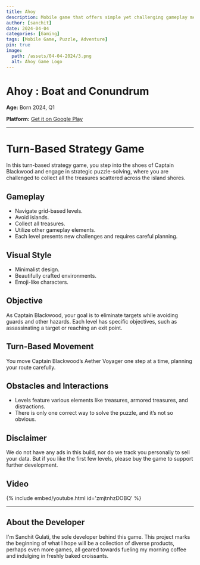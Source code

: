 ```yaml
---
title: Ahoy
description: Mobile game that offers simple yet challenging gameplay mechanics, vibrant visuals, and a charming aesthetic that appeals to players of all ages.
author: [sanchit]
date: 2024-04-04
categories: [Gaming]
tags: [Mobile Game, Puzzle, Adventure]
pin: true
image:
  path: /assets/04-04-2024/3.png
  alt: Ahoy Game Logo
---
```


# Ahoy : Boat and Conundrum

**Age:** Born 2024, Q1 


**Platform:** [Get it on Google Play](https://play.google.com/store/apps/details?id=in.caffeinism.ahoy)

---
# Turn-Based Strategy Game

In this turn-based strategy game, you step into the shoes of Captain Blackwood and engage in strategic puzzle-solving, where you are challenged to collect all the treasures scattered across the island shores.

## Gameplay

- Navigate grid-based levels.
- Avoid islands.
- Collect all treasures.
- Utilize other gameplay elements.
- Each level presents new challenges and requires careful planning.

## Visual Style

- Minimalist design.
- Beautifully crafted environments.
- Emoji-like characters.

## Objective

As Captain Blackwood, your goal is to eliminate targets while avoiding guards and other hazards.
Each level has specific objectives, such as assassinating a target or reaching an exit point.

## Turn-Based Movement

You move Captain Blackwood’s Aether Voyager one step at a time, planning your route carefully.

## Obstacles and Interactions

- Levels feature various elements like treasures, armored treasures, and distractions.
- There is only one correct way to solve the puzzle, and it’s not so obvious.

## Disclaimer

We do not have any ads in this build, nor do we track you personally to sell your data. But if you like the first few levels, please buy the game to support further development.
## Video

{% include embed/youtube.html id='zmjtnhzDOBQ' %}


---

## About the Developer
I'm Sanchit Gulati, the sole developer behind this game. This project marks the beginning of what I hope will be a collection of diverse products, perhaps even more games, all geared towards fueling my morning coffee and indulging in freshly baked croissants.
